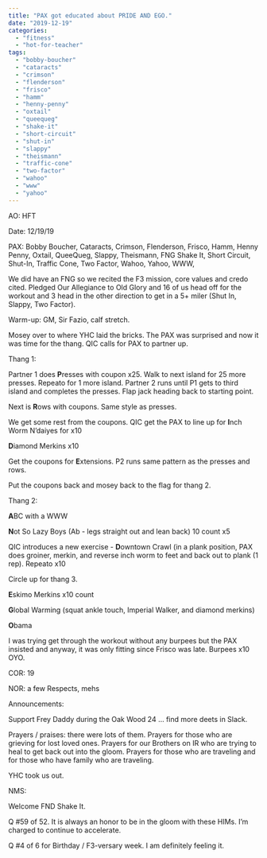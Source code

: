 ```yaml
---
title: "PAX got educated about PRIDE AND EGO."
date: "2019-12-19"
categories: 
  - "fitness"
  - "hot-for-teacher"
tags: 
  - "bobby-boucher"
  - "cataracts"
  - "crimson"
  - "flenderson"
  - "frisco"
  - "hamm"
  - "henny-penny"
  - "oxtail"
  - "queequeg"
  - "shake-it"
  - "short-circuit"
  - "shut-in"
  - "slappy"
  - "theismann"
  - "traffic-cone"
  - "two-factor"
  - "wahoo"
  - "www"
  - "yahoo"
---
```


AO: HFT

Date: 12/19/19

PAX: Bobby Boucher, Cataracts, Crimson, Flenderson, Frisco, Hamm, Henny Penny, Oxtail, QueeQueg, Slappy, Theismann, FNG Shake It, Short Circuit, Shut-In, Traffic Cone, Two Factor, Wahoo, Yahoo, WWW,

We did have an FNG so we recited the F3 mission, core values and credo cited. Pledged Our Allegiance to Old Glory and 16 of us head off for the workout and 3 head in the other direction to get in a 5+ miler (Shut In, Slappy, Two Factor).

Warm-up: GM, Sir Fazio, calf stretch.

Mosey over to where YHC laid the bricks. The PAX was surprised and now it was time for the thang. QIC calls for PAX to partner up.

Thang 1:

Partner 1 does **P**resses with coupon x25. Walk to next island for 25 more presses. Repeato for 1 more island. Partner 2 runs until P1 gets to third island and completes the presses. Flap jack heading back to starting point.

Next is **R**ows with coupons. Same style as presses.

We get some rest from the coupons. QIC get the PAX to line up for **I**nch Worm N’daiyes for x10

**D**iamond Merkins x10

Get the coupons for **E**xtensions. P2 runs same pattern as the presses and rows.

Put the coupons back and mosey back to the flag for thang 2.

Thang 2:

**A**BC with a WWW

**N**ot So Lazy Boys (Ab - legs straight out and lean back) 10 count x5

QIC introduces a new exercise - **D**owntown Crawl (in a plank position, PAX does groiner, merkin, and reverse inch worm to feet and back out to plank (1 rep). Repeato x10

Circle up for thang 3.

**E**skimo Merkins x10 count

**G**lobal Warming (squat ankle touch, Imperial Walker, and diamond merkins)

**O**bama

I was trying get through the workout without any burpees but the PAX insisted and anyway, it was only fitting since Frisco was late. Burpees x10 OYO.

COR: 19

NOR: a few Respects, mehs

Announcements:

Support Frey Daddy during the Oak Wood 24 ... find more deets in Slack.

Prayers / praises: there were lots of them. Prayers for those who are grieving for lost loved ones. Prayers for our Brothers on IR who are trying to heal to get back out into the gloom. Prayers for those who are traveling and for those who have family who are traveling.

YHC took us out.

NMS:

Welcome FND Shake It.

Q #59 of 52. It is always an honor to be in the gloom with these HIMs. I’m charged to continue to accelerate.

Q #4 of 6 for Birthday / F3-versary week. I am definitely feeling it.
